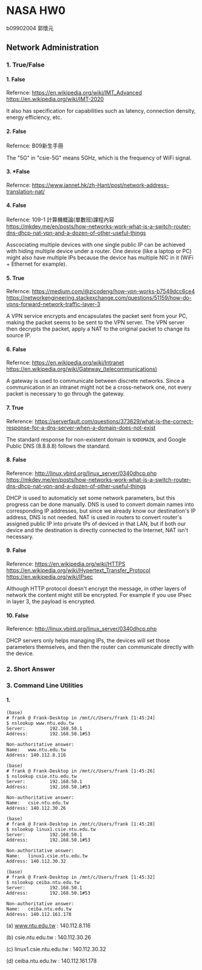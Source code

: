 # NASA HW0

b09902004 郭懷元

##  Network Administration

### 1. True/False

#### 1. False

Refernce: https://en.wikipedia.org/wiki/IMT_Advanced https://en.wikipedia.org/wiki/IMT-2020

It also has specification for capabilities such as latency, connection density, energy efficiency, etc. 


#### 2. False

Refernce: B09新生手冊

The "5G" in "csie-5G" means 5GHz, which is the frequency of WiFi signal.

#### 3. *False

Refernce: https://www.jannet.hk/zh-Hant/post/network-address-translation-nat/

#### 4. False

Refernce: 109-1 計算機概論(單數班)課程內容 https://mkdev.me/en/posts/how-networks-work-what-is-a-switch-router-dns-dhcp-nat-vpn-and-a-dozen-of-other-useful-things

Asscociating multiple devices with one single public IP can be achieved with hiding multiple device under a router. One device (like a laptop or PC) might also have multiple IPs because the device has multiple NIC in it (WiFi + Ethernet for example).

#### 5. True

Refernce: https://medium.com/@zicodeng/how-vpn-works-b7549dcc6ce4 https://networkengineering.stackexchange.com/questions/51159/how-do-vpns-forward-network-traffic-layer-3

A VPN service encrypts and encapsulates the packet sent from your PC, making the packet seems to be sent to the VPN server. The VPN server then decrypts the packet, apply a NAT to the original packet to change its source IP.

#### 6. False

Refernce: https://en.wikipedia.org/wiki/Intranet https://en.wikipedia.org/wiki/Gateway_(telecommunications)

A gateway is used to communicate between discrete networks. Since a communication in an intranet might not be a cross-network one, not every packet is necessary to go through the gateway.

#### 7. True

Reference: https://serverfault.com/questions/373629/what-is-the-correct-response-for-a-dns-server-when-a-domain-does-not-exist

The standard response for non-existent domain is `NXDOMAIN`, and Google Public DNS (8.8.8.8) follows the standard.

#### 8. False

Reference: http://linux.vbird.org/linux_server/0340dhcp.php https://mkdev.me/en/posts/how-networks-work-what-is-a-switch-router-dns-dhcp-nat-vpn-and-a-dozen-of-other-useful-things

DHCP is used to automaticly set some network parameters, but this progress can be done manually. DNS is used to convert domain names into corresponding IP addresses, but since we already know our destination's IP address, DNS is not needed. NAT is used in routers to convert router's assigned public IP into private IPs of deviced in that LAN, but if both our device and the destination is directly connected to the Internet, NAT isn't necessary.

#### 9. False

Reference: https://en.wikipedia.org/wiki/HTTPS https://en.wikipedia.org/wiki/Hypertext_Transfer_Protocol https://en.wikipedia.org/wiki/IPsec

Although HTTP protocol doesn't encrypt the message, in other layers of network the content might still be encrypted. For example if you use IPsec in layer 3, the payload is encrypted.

 #### 10. False

Reference: http://linux.vbird.org/linux_server/0340dhcp.php

DHCP servers only helps managing IPs, the devices will set those parameters themselves, and then the router can communicate directly with the device.

### 2. Short Answer



### 3. Command Line Utilities

#### 1.

```shell
(base)
# frank @ Frank-Desktop in /mnt/c/Users/frank [1:45:24]
$ nslookup www.ntu.edu.tw
Server:         192.168.50.1
Address:        192.168.50.1#53

Non-authoritative answer:
Name:   www.ntu.edu.tw
Address: 140.112.8.116

(base)
# frank @ Frank-Desktop in /mnt/c/Users/frank [1:45:26]
$ nslookup csie.ntu.edu.tw
Server:         192.168.50.1
Address:        192.168.50.1#53

Non-authoritative answer:
Name:   csie.ntu.edu.tw
Address: 140.112.30.26

(base)
# frank @ Frank-Desktop in /mnt/c/Users/frank [1:45:28]
$ nslookup linux1.csie.ntu.edu.tw
Server:         192.168.50.1
Address:        192.168.50.1#53

Non-authoritative answer:
Name:   linux1.csie.ntu.edu.tw
Address: 140.112.30.32

(base)
# frank @ Frank-Desktop in /mnt/c/Users/frank [1:45:32]
$ nslookup ceiba.ntu.edu.tw
Server:         192.168.50.1
Address:        192.168.50.1#53

Non-authoritative answer:
Name:   ceiba.ntu.edu.tw
Address: 140.112.161.178
```

(a) www.ntu.edu.tw : 140.112.8.116

(b) csie.ntu.edu.tw : 140.112.30.26

(c) linux1.csie.ntu.edu.tw : 140.112.30.32

(d) ceiba.ntu.edu.tw : 140.112.161.178



